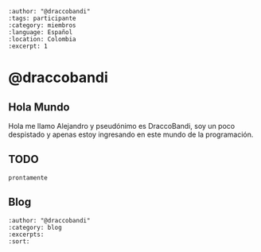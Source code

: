 
```{post} 2023-07-18
:author: "@draccobandi"
:tags: participante
:category: miembros
:language: Español
:location: Colombia
:excerpt: 1
```

# @draccobandi

## Hola Mundo 

Hola me llamo Alejandro y pseudónimo es DraccoBandi, soy un poco despistado y apenas estoy ingresando en este mundo de la programación.

## TODO

`prontamente`

## Blog

```{postlist}
:author: "@draccobandi"
:category: blog
:excerpts:
:sort:
```

